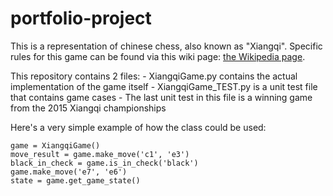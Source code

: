 # portfolio-project

This is a representation of chinese chess, also known as "Xiangqi". Specific rules for this game can be found via this wiki page: [the Wikipedia page](https://en.wikipedia.org/wiki/Xiangqi).  

This repository contains 2 files:
    - XiangqiGame.py contains the actual implementation of the game itself
    - XiangqiGame_TEST.py is a unit test file that contains game cases
        - The last unit test in this file is a winning game from the 2015 Xiangqi championships

Here's a very simple example of how the class could be used:
```
game = XiangqiGame()
move_result = game.make_move('c1', 'e3')
black_in_check = game.is_in_check('black')
game.make_move('e7', 'e6')
state = game.get_game_state()
```
